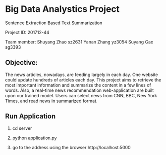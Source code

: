 # Big Data Analystics Project
Sentence Extraction Based Text Summarization

Project ID: 201712-44

Team member:
Shuyang Zhao sz2631
Yanan Zhang yz3054
Suyang Gao sg3393

## Objective:
The news articles, nowadays, are feeding largely in each day. One website could update hundreds of articles each day.
This project aims to retrieve the most important information and summarize the content in a few lines of words.
Also, a real-time news recommendation web-application are built upon our trained model. Users can select news from CNN, BBC, New York Times, and read news in summarized format.

## Run Application
  1. cd server

  2. python application.py

  3. go to the address using the browser
  http://localhost:5000


